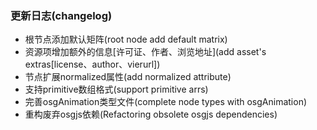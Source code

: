 
### 更新日志(changelog)
- 根节点添加默认矩阵(root node add default matrix)
- 资源项增加额外的信息[许可证、作者、浏览地址](add asset's extras[license、author、vierurl])
- 节点扩展normalized属性(add normalized attribute)
- 支持primitive数组格式(support primitive arrs)
- 完善osgAnimation类型文件(complete node types with osgAnimation)
- 重构废弃osgjs依赖(Refactoring obsolete osgjs dependencies)
